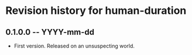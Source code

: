 # Revision history for human-duration

## 0.1.0.0 -- YYYY-mm-dd

* First version. Released on an unsuspecting world.
